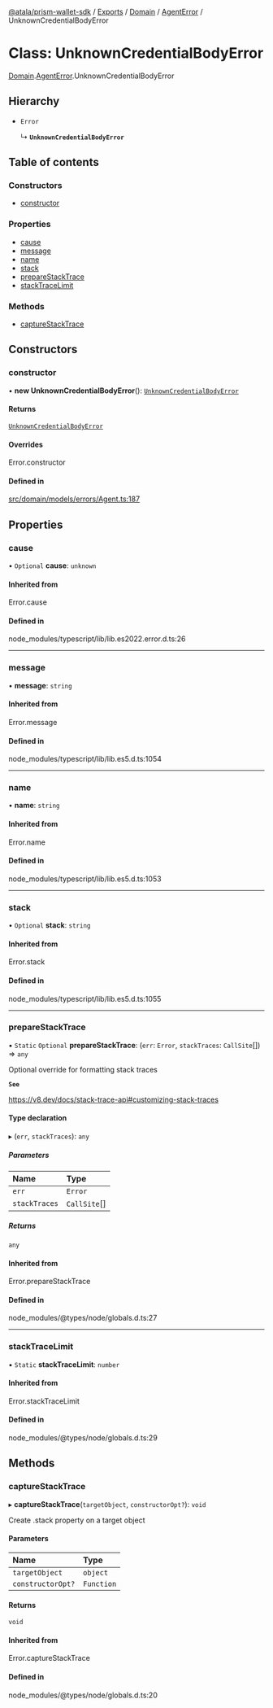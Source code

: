 [@atala/prism-wallet-sdk](../README.md) / [Exports](../modules.md) / [Domain](../modules/Domain.md) / [AgentError](../modules/Domain.AgentError.md) / UnknownCredentialBodyError

# Class: UnknownCredentialBodyError

[Domain](../modules/Domain.md).[AgentError](../modules/Domain.AgentError.md).UnknownCredentialBodyError

## Hierarchy

- `Error`

  ↳ **`UnknownCredentialBodyError`**

## Table of contents

### Constructors

- [constructor](Domain.AgentError.UnknownCredentialBodyError.md#constructor)

### Properties

- [cause](Domain.AgentError.UnknownCredentialBodyError.md#cause)
- [message](Domain.AgentError.UnknownCredentialBodyError.md#message)
- [name](Domain.AgentError.UnknownCredentialBodyError.md#name)
- [stack](Domain.AgentError.UnknownCredentialBodyError.md#stack)
- [prepareStackTrace](Domain.AgentError.UnknownCredentialBodyError.md#preparestacktrace)
- [stackTraceLimit](Domain.AgentError.UnknownCredentialBodyError.md#stacktracelimit)

### Methods

- [captureStackTrace](Domain.AgentError.UnknownCredentialBodyError.md#capturestacktrace)

## Constructors

### constructor

• **new UnknownCredentialBodyError**(): [`UnknownCredentialBodyError`](Domain.AgentError.UnknownCredentialBodyError.md)

#### Returns

[`UnknownCredentialBodyError`](Domain.AgentError.UnknownCredentialBodyError.md)

#### Overrides

Error.constructor

#### Defined in

[src/domain/models/errors/Agent.ts:187](https://github.com/hyperledger/identus-edge-agent-sdk-ts/blob/bda7c5f2d075f5f1181d8e566d0db6b907796ca5/src/domain/models/errors/Agent.ts#L187)

## Properties

### cause

• `Optional` **cause**: `unknown`

#### Inherited from

Error.cause

#### Defined in

node_modules/typescript/lib/lib.es2022.error.d.ts:26

___

### message

• **message**: `string`

#### Inherited from

Error.message

#### Defined in

node_modules/typescript/lib/lib.es5.d.ts:1054

___

### name

• **name**: `string`

#### Inherited from

Error.name

#### Defined in

node_modules/typescript/lib/lib.es5.d.ts:1053

___

### stack

• `Optional` **stack**: `string`

#### Inherited from

Error.stack

#### Defined in

node_modules/typescript/lib/lib.es5.d.ts:1055

___

### prepareStackTrace

▪ `Static` `Optional` **prepareStackTrace**: (`err`: `Error`, `stackTraces`: `CallSite`[]) => `any`

Optional override for formatting stack traces

**`See`**

https://v8.dev/docs/stack-trace-api#customizing-stack-traces

#### Type declaration

▸ (`err`, `stackTraces`): `any`

##### Parameters

| Name | Type |
| :------ | :------ |
| `err` | `Error` |
| `stackTraces` | `CallSite`[] |

##### Returns

`any`

#### Inherited from

Error.prepareStackTrace

#### Defined in

node_modules/@types/node/globals.d.ts:27

___

### stackTraceLimit

▪ `Static` **stackTraceLimit**: `number`

#### Inherited from

Error.stackTraceLimit

#### Defined in

node_modules/@types/node/globals.d.ts:29

## Methods

### captureStackTrace

▸ **captureStackTrace**(`targetObject`, `constructorOpt?`): `void`

Create .stack property on a target object

#### Parameters

| Name | Type |
| :------ | :------ |
| `targetObject` | `object` |
| `constructorOpt?` | `Function` |

#### Returns

`void`

#### Inherited from

Error.captureStackTrace

#### Defined in

node_modules/@types/node/globals.d.ts:20
